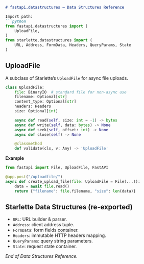 ```markdown
# fastapi.datastructures — Data Structures Reference

Import path:
```python
from fastapi.datastructures import (
    UploadFile,
)
from starlette.datastructures import (
    URL, Address, FormData, Headers, QueryParams, State
)
```

## UploadFile
A subclass of Starlette’s `UploadFile` for async file uploads.

```python
class UploadFile:
    file: BinaryIO  # standard file for non-async use
    filename: Optional[str]
    content_type: Optional[str]
    headers: Headers
    size: Optional[int]

    async def read(self, size: int = -1) -> bytes
    async def write(self, data: bytes) -> None
    async def seek(self, offset: int) -> None
    async def close(self) -> None

    @classmethod
    def validate(cls, v: Any) -> 'UploadFile'
```

**Example**
```python
from fastapi import File, UploadFile, FastAPI

@app.post("/uploadfile/")
async def create_upload_file(file: UploadFile = File(...)):
    data = await file.read()
    return {"filename": file.filename, "size": len(data)}
```

## Starlette Data Structures (re-exported)
- `URL`: URL builder & parser.
- `Address`: client address tuple.
- `FormData`: form fields container.
- `Headers`: immutable HTTP headers mapping.
- `QueryParams`: query string parameters.
- `State`: request state container.

_End of Data Structures Reference._
```